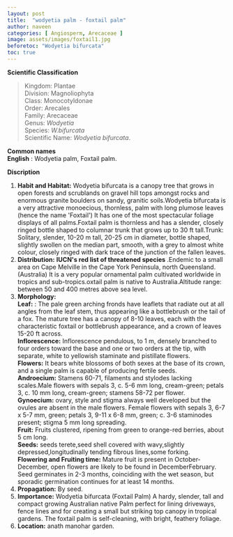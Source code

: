 ```yaml
---
layout: post
title:  "wodyetia palm - foxtail palm"
author: naveen
categories: [ Angiosperm, Arecaceae ]
image: assets/images/foxtail1.jpg
beforetoc: "Wodyetia bifurcata"
toc: true
---
```


**Scientific Classification**  
>Kingdom:			Plantae  
>Division:			Magnoliophyta  
>Class:				Monocotyldonae  
>Order:				Arecales  
>Family:			Arecaceae   
>Genus:				*Wodyetia*  
>Species:			*W.bifurcata*  
>Scientific Name:	*Wodyetia bifurcata*.  

**Common names**  
**English** : Wodyetia palm, Foxtail palm.  
 
**Discription**  
1. **Habit and Habitat:** Wodyetia bifurcata is a canopy tree that grows in open forests and scrublands on gravel hill tops amongst rocks and enormous granite boulders on sandy, granitic soils.Wodyetia bifurcata is a very attractive monoecious, thornless, palm with long plumose leaves (hence the name 'Foxtail') It has one of the most spectacular foliage displays of all palms.Foxtail palm is thornless and has a slender, closely ringed bottle shaped to columnar trunk that grows up to 30 ft tall.Trunk: Solitary, slender, 10-20 m tall, 20-25 cm in diameter, bottle shaped, slightly swollen on the median part, smooth, with a grey to almost white colour, closely ringed with dark trace of the junction of the fallen leaves.  
2. **Distribution:** **IUCN's red list of threatened species** .Endemic to a small area on Cape Melville in the Cape York Peninsula, north Queensland.(Australia) It is a very popular ornamental palm cultivated worldwide in tropics and sub-tropics.oxtail palm is native to Australia.Altitude range: between 50 and 400 metres above sea level.  
3. **Morphology:**  
**Leaf:** : The pale green arching fronds have leaflets that radiate out at all angles from the leaf stem, thus appearing like a bottlebrush or the tail of a fox. The mature tree has a canopy of 8-10 leaves, each with the characteristic foxtail or bottlebrush appearance, and a crown of leaves 15-20 ft across.  
**Inflorescence:** Inflorescence pendulous, to 1 m, densely branched to four orders toward the base and one or two orders at the tip, with separate, white to yellowish staminate and pistillate flowers.  
**Flowers:** It bears white blossoms of both sexes at the base of its crown, and a single palm is capable of producing fertile seeds.  
**Androecium:** Stamens 60-71, filaments and stylodes lacking scales.Male flowers with sepals 3, c. 5-6 mm long, cream-green; petals 3, c. 10 mm long, cream-green; stamens 58-72 per flower.  
**Gynoecium:** ovary, style and stigma always well developed but the ovules are absent in the male flowers. Female flowers with sepals 3, 6-7 x 5-7 mm, green; petals 3, 9-11 x 6-8 mm, green; c. 3-6 staminodes present; stigma 5 mm long spreading.  
**Fruit:** Fruits clustered, ripening from green to orange-red  berries, about 5 cm long.  
**Seeds:** seeds terete,seed shell covered with wavy,slightly depressed,longitudinally tending fibrous lines,some forking.  
**Flowering and Fruiting time:** Mature fruit is present in October-December, open flowers are likely to be found in DecemberFebruary. Seed germinates in 2-3 months, coinciding with the wet season, but sporadic germination continues for at least 14 months.  
4. **Propagation:** By seed.  
5. **Importance:**  Wodyetia bifurcata (Foxtail Palm) A hardy, slender, tall and compact growing Australian native Palm perfect for lining driveways, fence lines and for creating a small but striking top canopy in tropical gardens. The foxtail palm is self-cleaning, with bright, feathery foliage.   
6. **Location:** anath manohar garden.  


